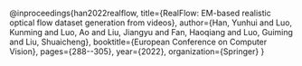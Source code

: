 @inproceedings{han2022realflow,
  title={RealFlow: EM-based realistic optical flow dataset generation from videos},
  author={Han, Yunhui and Luo, Kunming and Luo, Ao and Liu, Jiangyu and Fan, Haoqiang and Luo, Guiming and Liu, Shuaicheng},
  booktitle={European Conference on Computer Vision},
  pages={288--305},
  year={2022},
  organization={Springer}
}